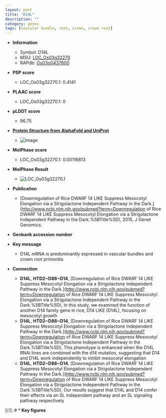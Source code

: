 ```yaml
---
layout: post
title: "D14L"
description: ""
category: genes
tags: [vascular bundle, root, crown, crown root]
---
```


* **Information**  
    + Symbol: D14L  
    + MSU: [LOC_Os03g32270](http://rice.plantbiology.msu.edu/cgi-bin/ORF_infopage.cgi?orf=LOC_Os03g32270)  
    + RAPdb: [Os03g0437600](http://rapdb.dna.affrc.go.jp/viewer/gbrowse_details/irgsp1?name=Os03g0437600)  

* **PSP score**  
    + LOC_Os03g32270.1: 0.4141 

* **PLAAC score**  
    + LOC_Os03g32270.1: 0 

* **pLDDT score**
    + 96.75

* **[Protein Structure from AlphaFold and UniProt](https://www.uniprot.org/uniprotkb/Q10J20/entry#structure)**
    + ![image](https://ricepsp.github.io/images/Q1/AF-Q10J20-F1.png)

* **MolPhase score**
    + LOC_Os03g32270.1: 0.00116813

* **MolPhase Result**
    + ![LOC_Os03g32270.1](https://304243504.github.io/Pictures/LOC_Os03g/LOC_Os03g32270.1.png)

* **Publication**  
    + [Downregulation of Rice DWARF 14 LIKE Suppress Mesocotyl Elongation via a Strigolactone Independent Pathway in the Dark.](http://www.ncbi.nlm.nih.gov/pubmed?term=Downregulation of Rice DWARF 14 LIKE Suppress Mesocotyl Elongation via a Strigolactone Independent Pathway in the Dark.%5BTitle%5D), 2015, J Genet Genomics.

* **Genbank accession number**  

* **Key message**  
    + D14L mRNA is predominantly expressed in vascular bundles and crown root primordia

* **Connection**  
    + __D14L__, __HTD2~D88~D14__, [Downregulation of Rice DWARF 14 LIKE Suppress Mesocotyl Elongation via a Strigolactone Independent Pathway in the Dark.](http://www.ncbi.nlm.nih.gov/pubmed?term=Downregulation of Rice DWARF 14 LIKE Suppress Mesocotyl Elongation via a Strigolactone Independent Pathway in the Dark.%5BTitle%5D), In this study, we examined the function of another D14 family gene in rice, D14 LIKE (D14L), focusing on mesocotyl growth
    + __D14L__, __HTD2~D88~D14__, [Downregulation of Rice DWARF 14 LIKE Suppress Mesocotyl Elongation via a Strigolactone Independent Pathway in the Dark.](http://www.ncbi.nlm.nih.gov/pubmed?term=Downregulation of Rice DWARF 14 LIKE Suppress Mesocotyl Elongation via a Strigolactone Independent Pathway in the Dark.%5BTitle%5D), This phenotype is enhanced when the D14L RNAi lines are combined with the d14 mutation, suggesting that D14 and D14L work independently to inhibit mesocotyl elongation
    + __D14L__, __HTD2~D88~D14__, [Downregulation of Rice DWARF 14 LIKE Suppress Mesocotyl Elongation via a Strigolactone Independent Pathway in the Dark.](http://www.ncbi.nlm.nih.gov/pubmed?term=Downregulation of Rice DWARF 14 LIKE Suppress Mesocotyl Elongation via a Strigolactone Independent Pathway in the Dark.%5BTitle%5D), Our results suggest that D14L and D14 confer their effects via an SL independent pathway and an SL signaling pathway respectively

[//]: # * **Key figures**  


